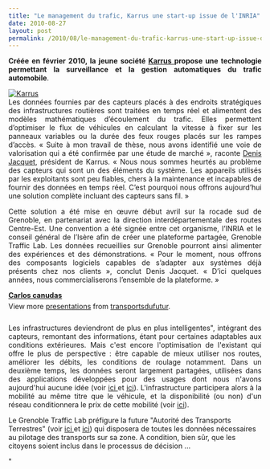 ```yaml
---
title: "Le management du trafic, Karrus une start-up issue de l'INRIA"
date: 2010-08-27
layout: post
permalink: /2010/08/le-management-du-trafic-karrus-une-start-up-issue-de-linria-2.html
---
```


<p style="text-align: justify"><strong>Créée en février 2010, la jeune société <a href="http://www.karrus.fr/" target="_blank">Karrus </a>propose une technologie permettant la surveillance et la gestion automatiques du trafic automobile</strong>.</p> <p style="text-align: justify"><a href="/wp-content/uploads/sites/6/old/6a0120a66d2ad4970b01348680621a970c-pi.jpg"><img alt="Karrus" border="0" class="asset  asset-image at-xid-6a0120a66d2ad4970b01348680621a970c" src="/wp-content/uploads/sites/6/old/6a0120a66d2ad4970b01348680621a970c-800wi.jpg" style="margin-left: auto;margin-right: auto" title="Karrus" /></a> <br />Les données fournies par des capteurs placés à des endroits stratégiques des infrastructures routières sont traitées en temps réel et alimentent des modèles mathématiques d’écoulement du trafic. Elles permettent d’optimiser le flux de véhicules en calculant la vitesse à fixer sur les panneaux variables ou la durée des feux rouges placés sur les rampes d’accès. « Suite à mon travail de thèse, nous avons identifié une voie de valorisation qui a été confirmée par une étude de marché », raconte <a href="http://www.linkedin.com/ppl/webprofile?vmi=&id=729744&pvs=pp&authToken=pjlL&authType=name&locale=en_US&trk=ppro_viewmore&lnk=vw_pprofile" target="_blank">Denis Jacquet</a>, président de Karrus. « Nous nous sommes heurtés au problème des capteurs qui sont un des éléments du système. Les appareils utilisés par les exploitants sont peu fiables, chers à la maintenance et incapables de fournir des données en temps réel. C’est pourquoi nous offrons aujourd’hui une solution complète incluant des capteurs sans fil. »</p> <p style="text-align: justify"> </p>  <!--more-->   <p style="text-align: justify">Cette solution a été mise en œuvre début avril sur la rocade sud de Grenoble, en partenariat avec la direction interdépartementale des routes Centre-Est. Une convention a été signée entre cet organisme, l’INRIA et le conseil général de l’Isère afin de créer une plateforme partagée, Grenoble Traffic Lab. Les données recueillies sur Grenoble pourront ainsi alimenter des expériences et des démonstrations. « Pour le moment, nous offrons des composants logiciels capables de s’adapter aux systèmes déjà présents chez nos clients », conclut Denis Jacquet. « D’ici quelques années, nous commercialiserons l’ensemble de la plateforme. »</p> <div id="__ss_5068124" style="width: 425px"><strong style="margin: 12px 0 4px"><a href="http://www.slideshare.net/transportsdufutur/carlos-canudas" title="Carlos canudas">Carlos canudas</a></strong>        <div style="padding: 5px 0 12px">View more <a href="http://www.slideshare.net/">presentations</a> from <a href="http://www.slideshare.net/transportsdufutur">transportsdufutur</a>.</div> </div> <p style="text-align: justify">Les infrastructures deviendront de plus en plus intelligentes", intégrant des capteurs, remontant des informations, étant pour certaines adaptables aux conditions extérieures. Mais c'est encore l'optimisation de l'existant qui offre le plus de perspective : être capable de mieux utiliser nos routes, améliorer les débits, les conditions de roulage notamment. Dans un deuxième temps, les données seront largement partagées, utilisées dans des applications développées pour des usages dont nous n'avons aujourd'hui aucune idée (voir <a href=""/2010/04/la-puissance-sous-estimee-du-consommateur.html"" target=""_blank"">ici </a>et <a href=""/2010/03/a-rennes-keolis-libere-ses-donnees-brutes.html"" target=""_blank"">ici</a>). L'infrastructure participera alors à la mobilité au même titre que le véhicule, et la disponibilité (ou non) d'un réseau conditionnera le prix de cette mobilité (voir <a href="" /2010/03/metanote-tdf-2-le-marche-des-mobilites-20.html"" target=""_blank"">ici</a>).</p> <p style=""text-align: justify"">Le Grenoble Traffic Lab préfigure la future "Autorité des Transports Terrestres" (voir <a href=""/2010/04/du-serious-game-a-la-ville-laboratoire-puis-a-la-ville-living-lab.html"" target=""_blank"">ici </a>et <a href=""/2010/06/metanote-tdf-6-quelle-plate-forme-pour-concevoir-et-realiser-le-premier-systeme-de-mobilite-20.html"" target=""_blank"">ici</a>) qui disposera de toutes les données nécessaires au pilotage des transports sur sa zone. A condition, bien sûr, que les citoyens soient inclus dans le processus de décision ...</p>"